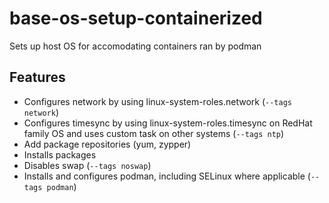 # base-os-setup-containerized
Sets up host OS for accomodating containers ran by podman

## Features

- Configures network by using linux-system-roles.network (`--tags network`)
- Configures timesync by using linux-system-roles.timesync on RedHat family OS and uses custom task on other systems (`--tags ntp`)
- Add package repositories (yum, zypper)
- Installs packages
- Disables swap (`--tags noswap`)
- Installs and configures podman, including SELinux where applicable (`--tags podman`)
